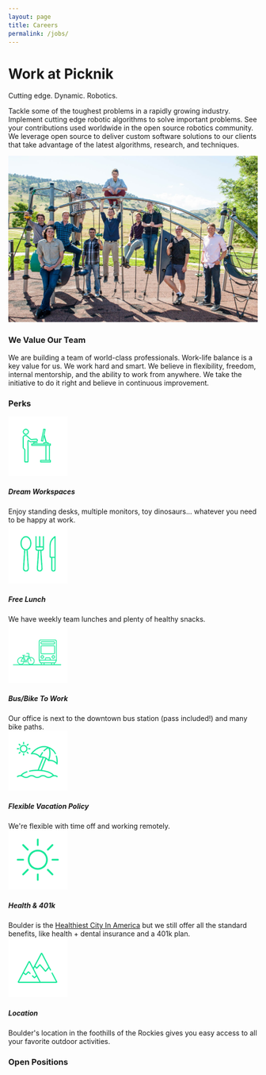 ```yaml
---
layout: page
title: Careers
permalink: /jobs/
---
```

<div class="container">
    <div class="jobs-section-main">
        <div class="row justify-content-center">
            <div class="col-12 col-lg-4">
                <h1 class="jobs-section-main-title">Work at Picknik</h1>
                <span class="jobs-section-main-title--small">Cutting edge. Dynamic. Robotics.</span>
            </div>
            <div class="col-12 col-lg-6">
                <p>
                    Tackle some of the toughest problems in a rapidly growing industry. Implement cutting edge robotic algorithms to solve important problems. See your contributions used worldwide in the open source robotics community. We leverage open source to deliver custom software solutions to our clients that take advantage of the latest algorithms, research, and techniques.
                </p>
            </div>
        </div>
    </div>
</div>
<div class="container-fluid bg-grey">
    <div class="container">
        <div class="jobs-card-wrapper">
            <div class="jobs-card-single">
                <div class="col-12 col-xl-7">
                    <div class="img-wrapper">
                        <img src="../assets/images/team-new.jpg" alt="teamPic">
                    </div>
                </div>
                <div class="col-12 col-xl-5">
                    <div class="jobs-card-single-content">
                        <h3>We Value Our Team</h3>
                        <p>We are building a team of world-class professionals. Work-life balance is a key value for us. We work hard and smart. We believe in flexibility, freedom, internal mentorship, and the ability to work from anywhere. We take the initiative to do it right and believe in continuous improvement.
                        </p>
                    </div>
                </div>
            </div>
        </div>
        <div class="row align-items-center justify-content-center text-center">
            <div class="col-sm-12">
                <h3 class="block-section__title">Perks</h3>
            </div>
            <div class="col-sm-12 jobs-perks-wrapper">
                <div class="row">
                    <div class="col-12 col-md-6 col-lg-4">
                        <div class="jobs-perks">
                            <div class="img-wrapper">
                                <img src="../assets/images/workspace-icon-2.png" class="perksIcon">
                            </div>
                            <h5>Dream Workspaces</h5>
                            <span class="subTitle">Enjoy standing desks, multiple monitors, toy dinosaurs... whatever you need to be happy at work.</span>
                        </div>
                    </div>
                    <div class="col-12 col-md-6 col-lg-4">
                        <div class="jobs-perks">
                            <div class="img-wrapper">
                                <img src="../assets/images/lunch-icon-2.png" class="perksIcon">
                            </div>
                            <h5>Free Lunch</h5>
                            <span class="subTitle">We have weekly team lunches and plenty of healthy snacks.</span>
                        </div>
                    </div>
                    <div class="col-12 col-md-6 col-lg-4">
                        <div class="jobs-perks">
                            <div class="img-wrapper">
                                <img src="../assets/images/bus-bike-icon-2.png" class="perksIcon">
                            </div>
                            <h5>Bus/Bike To Work</h5>
                            <span class="subTitle">Our office is next to the downtown bus station (pass included!) and many bike paths.</span>
                        </div>
                    </div>
                    <div class="col-12 col-md-6 col-lg-4">
                        <div class="jobs-perks">
                            <div class="img-wrapper">
                                <img src="../assets/images/vacation-icon-2.png" class="perksIcon">
                            </div>
                            <h5>Flexible Vacation Policy</h5>
                            <span class="subTitle">We're flexible with time off and working remotely.</span>
                        </div>
                    </div>
                    <div class="col-12 col-md-6 col-lg-4">
                        <div class="jobs-perks">
                            <div class="img-wrapper">
                                <img src="../assets/images/sun-icon-2.png" class="perksIcon">
                            </div>
                            <h5>Health & 401k</h5>
                            <span class="subTitle">Boulder is the <a href="https://www.businessinsider.com/the-25-healthiest-cities-in-america-2016-7">Healthiest City In America</a> but we still offer all the standard benefits, like health + dental insurance and a 401k plan.</span>
                        </div>
                    </div>
                    <div class="col-12 col-md-6 col-lg-4">
                        <div class="jobs-perks">
                            <div class="img-wrapper">
                                <img src="../assets/images/location-icon-2.png" class="perksIcon">
                            </div>
                            <h5>Location</h5>
                            <span class="subTitle">Boulder's location in the foothills of the Rockies gives you easy access to all your favorite outdoor activities.</span>
                        </div>
                    </div>
                </div>
            </div>
        </div>
    </div>
</div>
<div class="container">
    <div class="collapses-wrapper">
        <h3 class="collapses__title">Open Positions</h3>
        <div id="accordion" class="no-border-bottom">
        <script src='https://www.workable.com/assets/embed.js' type='text/javascript'></script>
        <script type='text/javascript' charset='utf-8'>
                whr(document).ready(function(){
                        whr_embed(340394, {detail: 'descriptions', base: 'jobs', zoom: 'state', grouping: 'none'});
                });
                // Open job in a new tab
                $(document).on('click', 'li.whr-item a', function(e) {
                e.preventDefault();
                window.open(this.href, '_blank');
                });
                $(document).ready(checkContainer);
                function checkContainer () {
                  if($('div.whr-description').is(':visible')){ //if the container is visible on the page
                    // Enable accordian
                    var divs = $('div.whr-description').hide()
                    var h2s=$('h3.whr-title').click(function () {
                                h2s.not(this).removeClass('active')
                                $(this).toggleClass('active')
                                divs.not($(this).next().next()).slideUp()
                                $(this).next().next().slideToggle()
                                return false; //Prevent the browser jump to the link anchor
                            });
                    // Add apply now button
                    var whr_items = document.getElementsByClassName('whr-item')
                    for(var whr_item of whr_items)
                    {
                        var whr_desc = whr_item.getElementsByClassName('whr-description')[0]
                        var node = document.createElement("a");
                        node.target = "_blank"
                        node.className = "btn"
                        node.href = whr_item.getElementsByTagName('a')[0].href
                        node.text = "APPLY NOW"
                        whr_desc.appendChild(node)
                        var job_place_node = document.createElement("div");
                        job_place_node.className = "jobs-card-place"
                        job_place_node.textContent = whr_item.getElementsByClassName('whr-location')[0].innerText
                        whr_desc.prepend(job_place_node)
                        whr_item.getElementsByClassName('whr-location')[0].remove()
                    }
                    // Remove unnecessary br tags
                    var whr_items = document.getElementsByClassName('whr-item')
                    for(var whr_item of whr_items)
                    {
                        var whr_desc = whr_item.getElementsByClassName('whr-description')[0]
                        var br_tags = whr_desc.getElementsByTagName('br')
                        for(var br_tag_index = br_tags.length - 1; br_tag_index >= 0; br_tag_index--)
                        {
                            br_tags[br_tag_index].remove()
                        }
                    }
                  } else {
                    setTimeout(checkContainer, 50); //wait 50 ms, then try again
                  }
                }
        </script>
        <div id="whr_embed_hook"></div>
        </div>
    </div>
</div>
